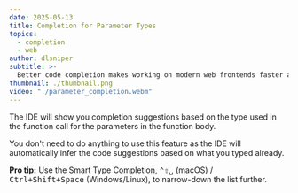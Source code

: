 ```yaml
---
date: 2025-05-13
title: Completion for Parameter Types
topics:
  - completion
  - web
author: dlsniper
subtitle: >-
  Better code completion makes working on modern web frontends faster and more enjoyable.
thumbnail: ./thumbnail.png
video: "./parameter_completion.webm"
---
```


The IDE will show you completion suggestions based on the type used in the function call for the parameters in the function body.

You don't need to do anything to use this feature as the IDE will automatically infer the code suggestions based on what you typed already.

**Pro tip:** Use the Smart Type Completion, <kbd>⌃⇧␣</kbd> (macOS) / <kbd>Ctrl+Shift+Space</kbd> (Windows/Linux), to narrow-down the list further.
